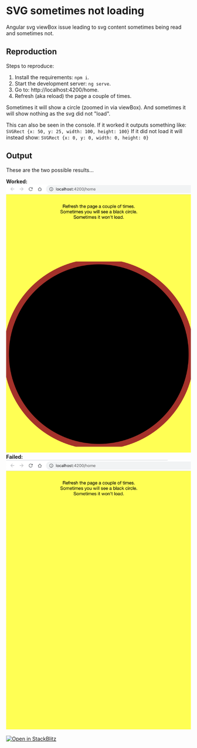 # SVG sometimes not loading
Angular svg viewBox issue leading to svg content sometimes being read and sometimes not.


## Reproduction

Steps to reproduce:
1. Install the requirements: `npm i`.
2. Start the development server: `ng serve`.
3. Go to: http://localhost:4200/home.
4. Refresh (aka reload) the page a couple of times.

Sometimes it will show a circle (zoomed in via viewBox).
And sometimes it will show nothing as the svg did not "load".

This can also be seen in the console.
If it worked it outputs something like: `SVGRect {x: 50, y: 25, width: 100, height: 100}`
If it did not load it will instead show: `SVGRect {x: 0, y: 0, width: 0, height: 0}`


## Output

These are the two possible results...

**Worked:**
![SVG loading worked](screenshots/success.png?raw=true "SVG loading worked")
**Failed:**
![SVG loading failed](screenshots/fail.png?raw=true "SVG loading failed")


[![Open in StackBlitz](https://developer.stackblitz.com/img/open_in_stackblitz.svg)](https://stackblitz.com/github/colegend/svg-template-not-loading/tree/main)
